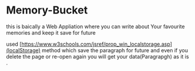 # Memory-Bucket
this is baically a Web Appliation where you can write about Your favourite memories and keep it save for future 

used [https://www.w3schools.com/jsref/prop_win_localstorage.asp](localStorage) method which save the paragraph for future and even if you delete the page or re-open again you will get your data(Paragrapgh) as it is .

